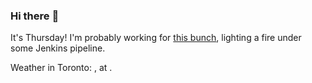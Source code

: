 ### Hi there :wave:

It's Thursday! I'm probably working for [this bunch](https://github.com/kohofinancial), lighting a fire under some Jenkins pipeline.

Weather in Toronto: , at .
